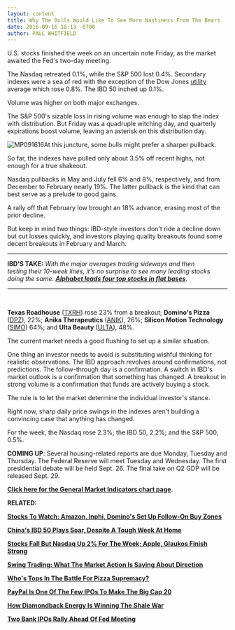 ```yaml
---
layout: content
title: Why The Bulls Would Like To See More Nastiness From The Bears
date: 2016-09-16 18:13 -0700
author: PAUL WHITFIELD
---
```






U.S. stocks finished the week on an uncertain note Friday, as the market awaited the Fed's two-day meeting.


The Nasdaq retreated 0.1%, while the S&P 500 lost 0.4%. Secondary indexes were a sea of red with the exception of the Dow Jones [utility](https://www.investors.com/data-tables/utility-leaders-sep-15-2016/) average which rose 0.8%. The IBD 50 inched up 0.1%.


Volume was higher on both major exchanges.


The S&P 500's sizable loss in rising volume was enough to slap the index with distribution. But Friday was a quadruple witching day, and quarterly expirations boost volume, leaving an asterisk on this distribution day.


![MP091616](https://www.investors.com/wp-content/uploads/2016/09/MP091616-168x300.jpg)At this juncture, some bulls might prefer a sharper pullback.


So far, the indexes have pulled only about 3.5% off recent highs, not enough for a true shakeout.


Nasdaq pullbacks in May and July fell 6% and 8%, respectively, and from December to February nearly 19%. The latter pullback is the kind that can best serve as a prelude to good gains.


A rally off that February low brought an 18% advance, erasing most of the prior decline.


But keep in mind two things: IBD-style investors don't ride a decline down but cut losses quickly, and investors playing quality breakouts found some decent breakouts in February and March.




---


**IBD'S TAKE:** *With the major averages trading sideways and then testing their 10-week lines, it's no surprise to see many leading stocks doing the same. [**Alphabet leads four top stocks in flat bases**](https://www.investors.com/news/technology/alphabet-nvidia-lead-4-top-rated-stocks-in-flat-bases/).*




---


 


**Texas Roadhouse** ([TXRH](https://research.investors.com/quote.aspx?symbol=TXRH)) rose 23% from a breakout; **Domino's Pizza** ([DPZ](https://research.investors.com/quote.aspx?symbol=DPZ)), 22%; **Anika Therapeutics** ([ANIK](https://research.investors.com/quote.aspx?symbol=ANIK)), 26%; **Silicon Motion Technology** ([SIMO](https://research.investors.com/quote.aspx?symbol=SIMO)) 64%; and **Ulta Beauty** ([ULTA](https://research.investors.com/quote.aspx?symbol=ULTA)), 48%.


The current market needs a good flushing to set up a similar situation.


One thing an investor needs to avoid is substituting wishful thinking for realistic observations. The IBD approach revolves around confirmations, not predictions. The follow-through day is a confirmation. A switch in IBD's market outlook is a confirmation that something has changed. A breakout in strong volume is a confirmation that funds are actively buying a stock.


The rule is to let the market determine the individual investor's stance.


Right now, sharp daily price swings in the indexes aren't building a convincing case that anything has changed.


For the week, the Nasdaq rose 2.3%; the IBD 50, 2.2%; and the S&P 500, 0.5%.


**COMING UP**: Several housing-related reports are due Monday, Tuesday and Thursday. The Federal Reserve will meet Tuesday and Wednesday. The first presidential debate will be held Sept. 26. The final take on Q2 GDP will be released Sept. 29.


**[Click here for the General Market Indicators chart page](https://www.investors.com/wp-content/uploads/2016/09/GMI_091916.pdf)**.


**RELATED:**


[**Stocks To Watch: Amazon, Inphi, Domino's Set Up Follow-On Buy Zones**](https://www.investors.com/news/stocks-to-watch-amazon-inphi-dominos-set-up-follow-on-buy-zones/)


[**China's IBD 50 Plays Soar, Despite A Tough Week At Home**](https://www.investors.com/stock-lists/ibd-50/chinas-ibd-50-plays-soar-despite-a-tough-week-at-home/)


[**Stocks Fall But Nasdaq Up 2% For The Week; Apple, Glaukos Finish Strong**](https://www.investors.com/market-trend/stock-market-today/stocks-fall-but-nasdaq-up-2-for-the-week-apple-glaukos-finish-strong/)


[**Swing Trading: What The Market Action Is Saying About Direction**](https://www.investors.com/research/swing-trading/what-the-market-action-is-saying-about-direction/)


**[Who's Tops In The Battle For Pizza Supremacy?](https://www.investors.com/stock-lists/new-highs/pizza-makers-on-the-rise-which-holds-the-most-potential/)**


**[PayPal Is One Of The Few IPOs To Make The Big Cap 20](https://www.investors.com/stock-lists/ibd-big-cap-20/paypal-somewhat-rare-as-ipo-among-big-caps/)**


**[How Diamondback Energy Is Winning The Shale War](https://www.investors.com/research/the-new-america/diamondback-dominates-prolific-permian-basin-with-conservative-deals/)**


**[Two Bank IPOs Rally Ahead Of Fed Meeting](https://www.investors.com/news/fb-financial-jumps-in-ipo-ahead-of-fed-meeting/)**




